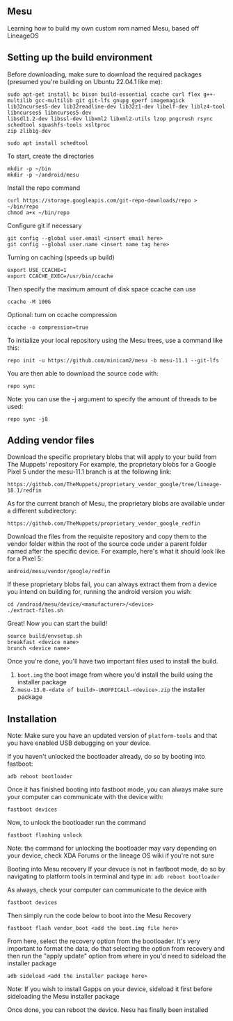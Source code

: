 Mesu
-------

Learning how to build my own custom rom named Mesu, based off LineageOS


Setting up the build environment
-------------------------------

Before downloading, make sure to download the required packages (presumed you're building on Ubuntu 22.04.1 like me):
``` 
sudo apt-get install bc bison build-essential ccache curl flex g++-multilib gcc-multilib git git-lfs gnupg gperf imagemagick
lib32ncurses5-dev lib32readline-dev lib32z1-dev libelf-dev liblz4-tool libncurses5 libncurses5-dev
libsdl1.2-dev libssl-dev libxml2 libxml2-utils lzop pngcrush rsync
schedtool squashfs-tools xsltproc
zip zlib1g-dev

sudo apt install schedtool
```


To start, create the directories
```
mkdir -p ~/bin
mkdir -p ~/android/mesu
```


Install the repo command
```
curl https://storage.googleapis.com/git-repo-downloads/repo > ~/bin/repo
chmod a+x ~/bin/repo
```


Configure git if necessary
```
git config --global user.email <insert email here>
git config --global user.name <insert name tag here>
```


Turning on caching (speeds up build)
```
export USE_CCACHE=1
export CCACHE_EXEC=/usr/bin/ccache
```


Then specify the maximum amount of disk space ccache can use
```
ccache -M 100G

```


Optional: turn on ccache compression
```
ccache -o compression=true
```



To initialize your local repository using the Mesu trees, use a command like this:
```
repo init -u https://github.com/minicam2/mesu -b mesu-11.1 --git-lfs
```



You are then able to download the source code with:
```
repo sync
```
Note: you can use the -j argument to specify the amount of threads to be used:
```
repo sync -j8
```





Adding vendor files
------------------------------------------

Download the specific proprietary blobs that will apply to your build from The Muppets' repository
For example, the proprietary blobs for a Google Pixel 5 under the mesu-11.1 branch is at the following link:
```
https://github.com/TheMuppets/proprietary_vendor_google/tree/lineage-18.1/redfin
```


As for the current branch of Mesu, the proprietary blobs are available under a different subdirectory:
```
https://github.com/TheMuppets/proprietary_vendor_google_redfin
```


Download the files from the requisite repository and copy them to the vendor folder within the root of the source code under a parent folder named after the specific device.
For example, here's what it should look like for a Pixel 5:
```
android/mesu/vendor/google/redfin
```


If these proprietary blobs fail, you can always extract them from a device you intend on building for, running the android version you wish:
```
cd /android/mesu/device/<manufacturer>/<device>
./extract-files.sh
```


Great! Now you can start the build!
```
source build/envsetup.sh
breakfast <device name>
brunch <device name>
```



Once you're done, you'll have two important files used to install the build.
1. ```boot.img``` the boot image from where you'd install the build using the installer package
2. ```mesu-13.0-<date of build>-UNOFFICALl-<device>.zip``` the installer package 





Installation
-------------------------------

Note: Make sure you have an updated version of ```platform-tools``` and that you have enabled USB debugging on your device.

If you haven't unlocked the bootloader already, do so by booting into fastboot:
```
adb reboot bootloader
```


Once it has finished booting into fastboot mode, you can always make sure your computer can communicate with the device with:
```
fastboot devices
```


Now, to unlock the bootloader run the command
```
fastboot flashing unlock
```
Note: the command for unlocking the bootloader may vary depending on your device, check XDA Forums or the lineage OS wiki if you're not sure



Booting into Mesu recovery
If your devuce is not in fastboot mode, do so by navigating to platform tools in terminal and type in:
```adb reboot bootloader```

As always, check your computer can communicate to the device with
```
fastboot devices
```



Then simply run the code below to boot into the Mesu Recovery
```
fastboot flash vendor_boot <add the boot.img file here>
```



From here, select the recovery option from the bootloader.
It's very important to format the data, do that selecting the option from recovery and then run the "apply update" option from where in you'd need to sideload the installer package 
```
adb sideload <add the installer package here>
```
Note: If you wish to install Gapps on your device, sideload it first before sideloading the Mesu installer package


Once done, you can reboot the device.
Nesu has finally been installed
